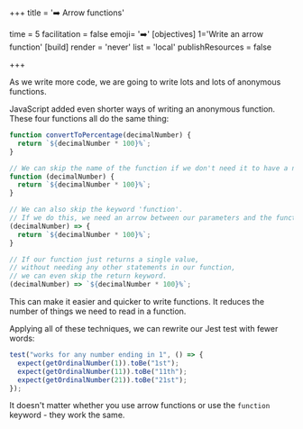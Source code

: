 +++
title = '➡️ Arrow functions'

time = 5
facilitation = false
emoji= '➡️'
[objectives]
    1='Write an arrow function'
[build]
  render = 'never'
  list = 'local'
  publishResources = false

+++

As we write more code, we are going to write lots and lots of anonymous functions.

JavaScript added even shorter ways of writing an anonymous function. These four functions all do the same thing:

```js
function convertToPercentage(decimalNumber) {
  return `${decimalNumber * 100}%`;
}
```

```js
// We can skip the name of the function if we don't need it to have a name.
function (decimalNumber) {
  return `${decimalNumber * 100}%`;
}
```

```js
// We can also skip the keyword 'function'.
// If we do this, we need an arrow between our parameters and the function body.
(decimalNumber) => {
  return `${decimalNumber * 100}%`;
}
```

```js
// If our function just returns a single value,
// without needing any other statements in our function,
// we can even skip the return keyword.
(decimalNumber) => `${decimalNumber * 100}%`;
```

This can make it easier and quicker to write functions. It reduces the number of things we need to read in a function. 

Applying all of these techniques, we can rewrite our Jest test with fewer words:

```js
test("works for any number ending in 1", () => {
  expect(getOrdinalNumber(1)).toBe("1st");
  expect(getOrdinalNumber(11)).toBe("11th");
  expect(getOrdinalNumber(21)).toBe("21st");
});
```

It doesn't matter whether you use arrow functions or use the `function` keyword - they work the same.

